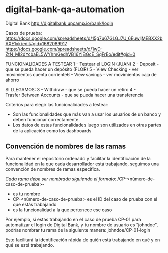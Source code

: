 # digital-bank-qa-automation

Digital Bank
http://digitalbank.upcamp.io/bank/login

Casos de prueba:
https://docs.google.com/spreadsheets/d/15g7u67GLGJ7U_6EuwljMEBXX2bAXE1xk/edit#gid=1682089917
https://docs.google.com/spreadsheets/d/1wD-ZtN_Ml2dYcbaEL5WYhmGedhVB16YjBGcE_SqFrEo/edit#gid=0

FUNCIONALIDADES A TESTEAR
1 - Testear el LOGIN (JUAN) 
2 - Deposit - que se pueda hacer un depósito (FLOR)
5 - View Checking - ver movimientos cuenta corriente6 - View savings - ver movimientos caja de ahorro

SI LLEGAMOS:
3 - Withdraw - que se pueda hacer un retiro
4 - Trasfer Between Accounts - que se pueda hacer una transferencia

Criterios para elegir las funcionalidades a testear:
- Son las funcionalidades que más van a usar los usuarios de un banco y deben funcionar correctamente. 
- Los datos de estas funcionalidades luego son utilizados en otras partes de la aplicación como los dashboards

## Convención de nombres de las ramas
Para mantener el repositorio ordenado y facilitar la identificación de la funcionalidad en la que cada desarrollador está trabajando, seguimos una convención de nombres de ramas específica. 

*Cada rama debe ser nombrada siguiendo el formato:*
<nombre-de-usuario>/CP-<número-de-caso-de-prueba>-<funcionalidad>
  
- <nombre-de-usuario> es tu nombre
- CP-<número-de-caso-de-prueba> es el ID del caso de prueba con el que estás trabajando
- <funcionalidad> es la funcionalidad a la que pertenece ese caso

Por ejemplo, si estás trabajando en el caso de prueba CP-01 para automatizar el login de Digital Bank, y tu nombre de usuario es "johndoe", podrías nombrar tu rama de la siguiente manera:
johndoe/CP-01-login
  
Esto facilitará la identificación rápida de quién está trabajando en qué y en qué se está trabajando.
